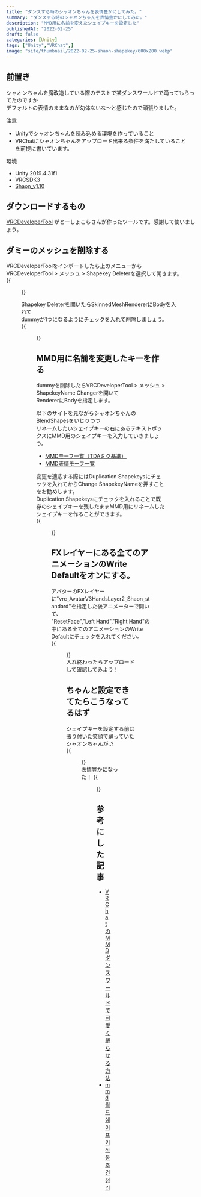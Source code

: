 ```yaml
---
title: "ダンスする時のシャオンちゃんを表情豊かにしてみた。"
summary: "ダンスする時のシャオンちゃんを表情豊かにしてみた。"
description: "MMD用に名前を変えたシェイプキーを設定した"
publishedAt: "2022-02-25"
draft: false
categories: [Unity]
tags: ["Unity","VRChat",]
image: "site/thumbnail/2022-02-25-shaon-shapekey/600x200.webp"
---
```


## 前置き  
シャオンちゃんを魔改造している際のテストで某ダンスワールドで踊ってもらってたのですか  
デフォルトの表情のままなのが勿体ないな～と感じたので頑張りました。

注意
- Unityでシャオンちゃんを読み込める環境を作っていること  
- VRChatにシャオンちゃんをアップロード出来る条件を満たしていること  
を前提に書いています。

環境
- Unity 2019.4.31f1  
- VRCSDK3  
- [Shaon_v1.10](https://kutsushita03.booth.pm/items/2048231)


## ダウンロードするもの 
[VRCDeveloperTool](https://gatosyocora.booth.pm/items/1016739)
がとーしょこらさんが作ったツールです。感謝して使いましょう。  

## ダミーのメッシュを削除する  
VRCDeveloperToolをインポートしたら上のメニューから  
VRCDeveloperTool > メッシュ > Shapekey Deleterを選択して開きます。  
{{<figure src="https://drive.google.com/uc?export=view&id=1LXRVKKOBmqOzzjCzSNXnal6mYlFzgY0n" >}}    

Shapekey Deleterを開いたらSkinnedMeshRendererにBodyを入れて  
dummyが1つになるようにチェックを入れて削除しましょう。  
{{<figure src="https://drive.google.com/uc?export=view&id=1IWa_-Vs7mckNigcDpA41zZmcvETAdmK3" >}}    

## MMD用に名前を変更したキーを作る  
dummyを削除したらVRCDeveloperTool > メッシュ > ShapekeyName Changerを開いて  
RendererにBodyを指定します。 
  
以下のサイトを見ながらシャオンちゃんのBlendShapesをいじりつつ  
リネームしたいシェイプキーの右にあるテキストボックスにMMD用のシェイプキーを入力していきましょう。  
- [MMDモーフ一覧（TDAミク基準）](https://docs.google.com/spreadsheets/d/1DnkY4-nKIOJzpk1CPynX5_3_fznUQ-XdpVZm9mmt68o/edit#gid=0)  
- [MMD表情モーフ一覧](https://mmd15gyuunyuu.blog.jp/archives/11193436.html)  

変更を適応する際にはDuplication Shapekeysにチェックを入れてからChange ShapekeyNameを押すことをお勧めします。  
Duplication Shapekeysにチェックを入れることで既存のシェイプキーを残したままMMD用にリネームしたシェイプキーを作ることができます。  
{{<figure src="https://drive.google.com/uc?export=view&id=1_a1Yd4G2EwT55pqJKa88QPotcjUv-7bd" >}}    

## FXレイヤーにある全てのアニメーションのWrite Defaultをオンにする。  
アバターのFXレイヤーに"vrc_AvatarV3HandsLayer2_Shaon_standard"を指定した後アニメーターで開いて、  
"ResetFace","Left Hand","Right Hand"の中にある全てのアニメーションのWrite Defaultにチェックを入れてください。  
{{<figure src="https://drive.google.com/uc?export=view&id=15my_fXSQOSgm5STWpvE7ApnoqrQgyOIc" >}}    
入れ終わったらアップロードして確認してみよう！  

## ちゃんと設定できてたらこうなってるはず  
シェイプキーを設定する前は張り付いた笑顔で踊っていたシャオンちゃんが..?  
{{<figure src="https://drive.google.com/uc?export=view&id=1oaF0BiGTXHsseFnXsuXECymvfTRrdMaM" >}}    
表情豊かになった！
{{<figure src="https://drive.google.com/uc?export=view&id=1coNaFwM-00Qnv33hb1rnB6MneFE7fRax" >}}    

## 参考にした記事  
- [VRChatのMMDダンスワールドで可愛く踊らせる方法](https://note.com/yosidanue/n/n246547256460)  
- [mmd월드 쉐이프키 작동조건 정리](https://gall.dcinside.com/mgallery/board/view/?id=vr&no=1246548)　　
